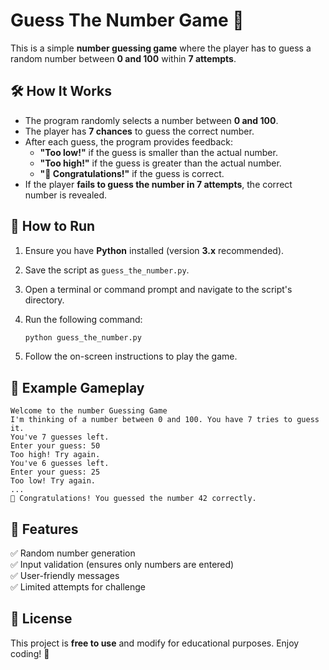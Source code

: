 # Guess The Number Game 🎯

This is a simple **number guessing game** where the player has to guess a random number between **0 and 100** within **7 attempts**.

## 🛠 How It Works
- The program randomly selects a number between **0 and 100**.
- The player has **7 chances** to guess the correct number.
- After each guess, the program provides feedback:
  - **"Too low!"** if the guess is smaller than the actual number.
  - **"Too high!"** if the guess is greater than the actual number.
  - **"🎉 Congratulations!"** if the guess is correct.
- If the player **fails to guess the number in 7 attempts**, the correct number is revealed.

## 🚀 How to Run
1. Ensure you have **Python** installed (version **3.x** recommended).
2. Save the script as `guess_the_number.py`.
3. Open a terminal or command prompt and navigate to the script's directory.
4. Run the following command:

   ```sh
   python guess_the_number.py
   ```

5. Follow the on-screen instructions to play the game.

## 📝 Example Gameplay
```
Welcome to the number Guessing Game
I'm thinking of a number between 0 and 100. You have 7 tries to guess it.
You've 7 guesses left.
Enter your guess: 50
Too high! Try again.
You've 6 guesses left.
Enter your guess: 25
Too low! Try again.
...
🎉 Congratulations! You guessed the number 42 correctly.
```

## 📌 Features
✅ Random number generation  
✅ Input validation (ensures only numbers are entered)  
✅ User-friendly messages  
✅ Limited attempts for challenge  

## 📜 License
This project is **free to use** and modify for educational purposes. Enjoy coding! 🚀
```
